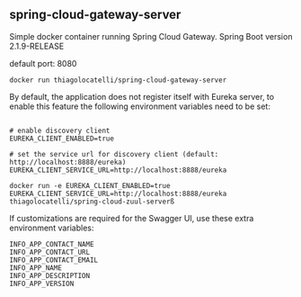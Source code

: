 ## spring-cloud-gateway-server

Simple docker container running Spring Cloud Gateway. Spring Boot version 2.1.9-RELEASE

default port: 8080

```shell script
docker run thiagolocatelli/spring-cloud-gateway-server
```

By default, the application does not register itself with Eureka server, to enable this feature the
following environment variables need to be set:

```shell script

# enable discovery client
EUREKA_CLIENT_ENABLED=true

# set the service url for discovery client (default: http://localhost:8888/eureka)
EUREKA_CLIENT_SERVICE_URL=http://localhost:8888/eureka
```

```shell script
docker run -e EUREKA_CLIENT_ENABLED=true EUREKA_CLIENT_SERVICE_URL=http://localhost:8888/eureka thiagolocatelli/spring-cloud-zuul-serverß
```

If customizations are required for the Swagger UI, use these extra environment variables:

```shell script
INFO_APP_CONTACT_NAME
INFO_APP_CONTACT_URL
INFO_APP_CONTACT_EMAIL
INFO_APP_NAME
INFO_APP_DESCRIPTION
INFO_APP_VERSION
```
